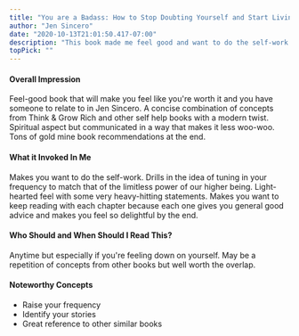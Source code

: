 ```yaml
---
title: "You are a Badass: How to Stop Doubting Yourself and Start Living an Awesome Life"
author: "Jen Sincero"
date: "2020-10-13T21:01:50.417-07:00"
description: "This book made me feel good and want to do the self-work. It has a light-hearted feel with some very heavy-hitting statements and it has a ton of gold mine book recommendations at the end."
topPick: ""
---
```


#### Overall Impression

Feel-good book that will make you feel like you're worth it and you have someone to relate to in Jen Sincero. A concise combination of concepts from Think & Grow Rich and other self help books with a modern twist. Spiritual aspect but communicated in a way that makes it less woo-woo. Tons of gold mine book recommendations at the end.

#### What it Invoked In Me

Makes you want to do the self-work. Drills in the idea of tuning in your frequency to match that of the limitless power of our higher being. Light-hearted feel with some very heavy-hitting statements. Makes you want to keep reading with each chapter because each one gives you general good advice and makes you feel so delightful by the end.



#### Who Should and When Should I Read This?

Anytime but especially if you're feeling down on yourself. May be a repetition of concepts from other books but well worth the overlap.

#### Noteworthy Concepts

- Raise your frequency
- Identify your stories
- Great reference to other similar books


